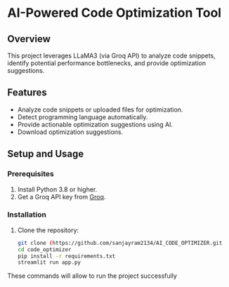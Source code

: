 # AI-Powered Code Optimization Tool

## Overview
This project leverages LLaMA3 (via Groq API) to analyze code snippets, identify potential performance bottlenecks, and provide optimization suggestions.

## Features
- Analyze code snippets or uploaded files for optimization.
- Detect programming language automatically.
- Provide actionable optimization suggestions using AI.
- Download optimization suggestions.

## Setup and Usage

### Prerequisites
1. Install Python 3.8 or higher.
2. Get a Groq API key from [Groq](https://groq.com).

### Installation
1. Clone the repository:
   ```bash
   git clone (https://github.com/sanjayram2134/AI_CODE_OPTIMIZER.git
   cd code_optimizer
   pip install -r requirements.txt
   streamlit run app.py
These commands will allow to run the project successfully

